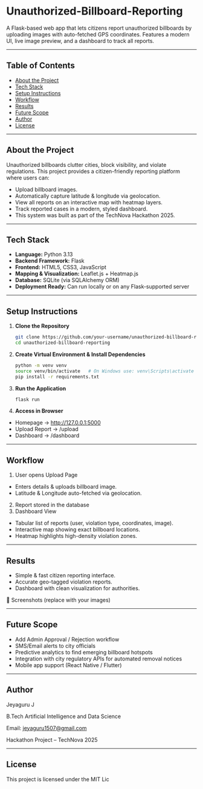 # Unauthorized-Billboard-Reporting

A Flask-based web app that lets citizens report unauthorized billboards by uploading images with auto-fetched GPS coordinates. Features a modern UI, live image preview, and a dashboard to track all reports.

---

## Table of Contents
- [About the Project](#about-the-project)
- [Tech Stack](#tech-stack)
- [Setup Instructions](#setup-instructions)
- [Workflow](#workflow)
- [Results](#results)
- [Future Scope](#future-scope)
- [Author](#author)
- [License](#license)

---

## About the Project

Unauthorized billboards clutter cities, block visibility, and violate regulations. This project provides a citizen-friendly reporting platform where users can:
- Upload billboard images.
- Automatically capture latitude & longitude via geolocation.
- View all reports on an interactive map with heatmap layers.
- Track reported cases in a modern, styled dashboard.
- This system was built as part of the TechNova Hackathon 2025.

---

## Tech Stack

- **Language:** Python 3.13
- **Backend Framework:** Flask
- **Frontend:** HTML5, CSS3, JavaScript
- **Mapping & Visualization:** Leaflet.js + Heatmap.js
- **Database:** SQLite (via SQLAlchemy ORM)
- **Deployment Ready:** Can run locally or on any Flask-supported server

---

## Setup Instructions

1. **Clone the Repository**
   ```bash
   git clone https://github.com/your-username/unauthorized-billboard-reporting.git
   cd unauthorized-billboard-reporting

2. **Create Virtual Environment & Install Dependencies**
   ```bash
   python -m venv venv
   source venv/bin/activate   # On Windows use: venv\Scripts\activate
   pip install -r requirements.txt

3. **Run the Application**
   ```bash
   flask run

4. **Access in Browser**
- Homepage → http://127.0.0.1:5000
- Upload Report → /upload
- Dashboard → /dashboard

---

## Workflow

1. User opens Upload Page
- Enters details & uploads billboard image.
- Latitude & Longitude auto-fetched via geolocation.
2. Report stored in the database
3. Dashboard View
- Tabular list of reports (user, violation type, coordinates, image).
- Interactive map showing exact billboard locations.
- Heatmap highlights high-density violation zones.

---

## Results

- Simple & fast citizen reporting interface.
- Accurate geo-tagged violation reports.
- Dashboard with clean visualization for authorities.

📸 Screenshots (replace with your images)



---

## Future Scope

- Add Admin Approval / Rejection workflow
- SMS/Email alerts to city officials
- Predictive analytics to find emerging billboard hotspots
- Integration with city regulatory APIs for automated removal notices
- Mobile app support (React Native / Flutter)

---

## Author

Jeyaguru J

B.Tech Artificial Intelligence and Data Science

Email: jeyaguru1507@gmail.com

Hackathon Project – TechNova 2025

---

## License

This project is licensed under the MIT Lic
